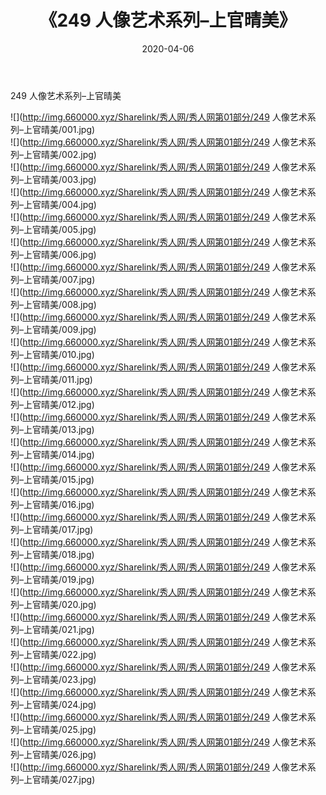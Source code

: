 ﻿---
layout: post
title:  《249 人像艺术系列–上官晴美》
date:   2020-04-06
img: http://img.660000.xyz/Sharelink/秀人网/秀人网第01部分/249 人像艺术系列–上官晴美/000.jpg
categories: [美女, 清纯, 唯美]
---

249 人像艺术系列–上官晴美

  ![](http://img.660000.xyz/Sharelink/秀人网/秀人网第01部分/249 人像艺术系列–上官晴美/001.jpg) <br> ![](http://img.660000.xyz/Sharelink/秀人网/秀人网第01部分/249 人像艺术系列–上官晴美/002.jpg) <br> ![](http://img.660000.xyz/Sharelink/秀人网/秀人网第01部分/249 人像艺术系列–上官晴美/003.jpg) <br> ![](http://img.660000.xyz/Sharelink/秀人网/秀人网第01部分/249 人像艺术系列–上官晴美/004.jpg) <br> ![](http://img.660000.xyz/Sharelink/秀人网/秀人网第01部分/249 人像艺术系列–上官晴美/005.jpg) <br> ![](http://img.660000.xyz/Sharelink/秀人网/秀人网第01部分/249 人像艺术系列–上官晴美/006.jpg) <br> ![](http://img.660000.xyz/Sharelink/秀人网/秀人网第01部分/249 人像艺术系列–上官晴美/007.jpg) <br> ![](http://img.660000.xyz/Sharelink/秀人网/秀人网第01部分/249 人像艺术系列–上官晴美/008.jpg) <br> ![](http://img.660000.xyz/Sharelink/秀人网/秀人网第01部分/249 人像艺术系列–上官晴美/009.jpg) <br> ![](http://img.660000.xyz/Sharelink/秀人网/秀人网第01部分/249 人像艺术系列–上官晴美/010.jpg) <br> ![](http://img.660000.xyz/Sharelink/秀人网/秀人网第01部分/249 人像艺术系列–上官晴美/011.jpg) <br> ![](http://img.660000.xyz/Sharelink/秀人网/秀人网第01部分/249 人像艺术系列–上官晴美/012.jpg) <br> ![](http://img.660000.xyz/Sharelink/秀人网/秀人网第01部分/249 人像艺术系列–上官晴美/013.jpg) <br> ![](http://img.660000.xyz/Sharelink/秀人网/秀人网第01部分/249 人像艺术系列–上官晴美/014.jpg) <br> ![](http://img.660000.xyz/Sharelink/秀人网/秀人网第01部分/249 人像艺术系列–上官晴美/015.jpg) <br> ![](http://img.660000.xyz/Sharelink/秀人网/秀人网第01部分/249 人像艺术系列–上官晴美/016.jpg) <br> ![](http://img.660000.xyz/Sharelink/秀人网/秀人网第01部分/249 人像艺术系列–上官晴美/017.jpg) <br> ![](http://img.660000.xyz/Sharelink/秀人网/秀人网第01部分/249 人像艺术系列–上官晴美/018.jpg) <br> ![](http://img.660000.xyz/Sharelink/秀人网/秀人网第01部分/249 人像艺术系列–上官晴美/019.jpg) <br> ![](http://img.660000.xyz/Sharelink/秀人网/秀人网第01部分/249 人像艺术系列–上官晴美/020.jpg) <br> ![](http://img.660000.xyz/Sharelink/秀人网/秀人网第01部分/249 人像艺术系列–上官晴美/021.jpg) <br> ![](http://img.660000.xyz/Sharelink/秀人网/秀人网第01部分/249 人像艺术系列–上官晴美/022.jpg) <br> ![](http://img.660000.xyz/Sharelink/秀人网/秀人网第01部分/249 人像艺术系列–上官晴美/023.jpg) <br> ![](http://img.660000.xyz/Sharelink/秀人网/秀人网第01部分/249 人像艺术系列–上官晴美/024.jpg) <br> ![](http://img.660000.xyz/Sharelink/秀人网/秀人网第01部分/249 人像艺术系列–上官晴美/025.jpg) <br> ![](http://img.660000.xyz/Sharelink/秀人网/秀人网第01部分/249 人像艺术系列–上官晴美/026.jpg) <br> ![](http://img.660000.xyz/Sharelink/秀人网/秀人网第01部分/249 人像艺术系列–上官晴美/027.jpg) <br>